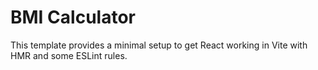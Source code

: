 # BMI Calculator 

This template provides a minimal setup to get React working in Vite with HMR and some ESLint rules.



